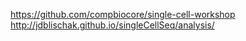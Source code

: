 https://github.com/compbiocore/single-cell-workshop
http://jdblischak.github.io/singleCellSeq/analysis/